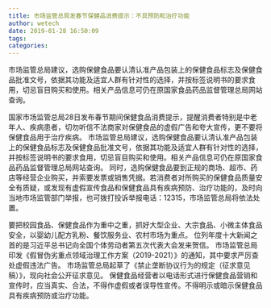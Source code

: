 ```yaml
---
title: 市场监管总局发春节保健品消费提示：不具预防和治疗功能
author: wetech
date: 2019-01-28 16:50:09
tags: 
categories: 
---
```

市场监管总局建议，选购保健食品要认清认准产品包装上的保健食品标志及保健食品批准文号，依据其功能及适宜人群有针对性的选择，并按标签说明书的要求食用，切忌盲目购买和使用。相关产品信息可仍在原国家食品药品监督管理总局网站查询。
<!-- more -->
国家市场监管总局28日发布春节期间保健食品消费提示，提醒消费者特别是中老年人、疾病患者，切勿听信不法商家对保健食品的虚假广告和夸大宣传，更不要将保健食品用于治疗疾病。
市场监管总局建议，选购保健食品要认清认准产品包装上的保健食品标志及保健食品批准文号，依据其功能及适宜人群有针对性的选择，并按标签说明书的要求食用，切忌盲目购买和使用。相关产品信息可仍在原国家食品药品监督管理总局网站查询。
同时，选购保健食品要到正规的商场、超市、药店等经营企业购买，并索要发票或销售凭据。若消费者对所购买的保健食品质量安全有质疑，或发现有虚假宣传食品和保健食品具有疾病预防、治疗功能的，及时向当地市场监管部门举报，也可拨打投诉举报电话：12315，市场监管总局将依法处置。
 
 
要把校园食品、保健食品作为重中之重，抓好大型企业、大宗食品、小微主体食品安全，以婴幼儿配方乳粉、餐饮服务业、农村市场为重点。
位列年度十大新闻之首的是习近平总书记向全国个体劳动者第五次代表大会发来贺信。
市场监管总局印发《假冒伪劣重点领域治理工作方案（2019-2021）》的通知，其中要求严厉查处虚假违法广告。
市场监管总局起草了《禁止垄断协议行为的规定（征求意见稿）》，现向社会公开征求意见。
保健食品经营者以电话形式进行保健食品营销和宣传时，应当真实、合法，不得作虚假或者误导性宣传。不得明示或暗示保健食品具有疾病预防或治疗功能。
